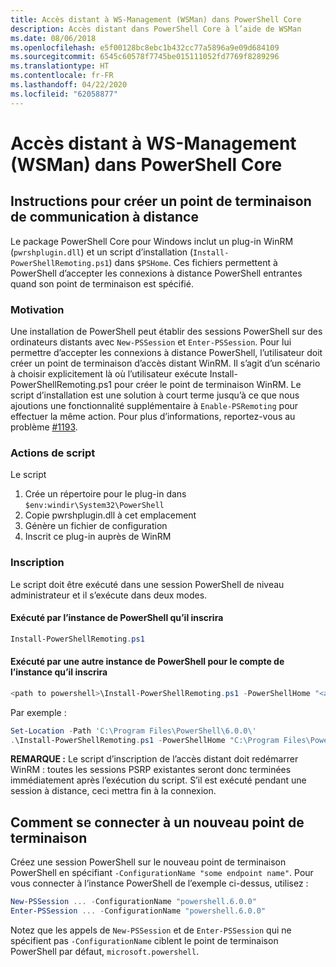 ```yaml
---
title: Accès distant à WS-Management (WSMan) dans PowerShell Core
description: Accès distant dans PowerShell Core à l’aide de WSMan
ms.date: 08/06/2018
ms.openlocfilehash: e5f00128bc8ebc1b432cc77a5896a9e09d684109
ms.sourcegitcommit: 6545c60578f7745be015111052fd7769f8289296
ms.translationtype: HT
ms.contentlocale: fr-FR
ms.lasthandoff: 04/22/2020
ms.locfileid: "62058877"
---
```

# <a name="ws-management-wsman-remoting-in-powershell-core"></a>Accès distant à WS-Management (WSMan) dans PowerShell Core

## <a name="instructions-to-create-a-remoting-endpoint"></a>Instructions pour créer un point de terminaison de communication à distance

Le package PowerShell Core pour Windows inclut un plug-in WinRM (`pwrshplugin.dll`) et un script d’installation (`Install-PowerShellRemoting.ps1`) dans `$PSHome`.
Ces fichiers permettent à PowerShell d’accepter les connexions à distance PowerShell entrantes quand son point de terminaison est spécifié.

### <a name="motivation"></a>Motivation

Une installation de PowerShell peut établir des sessions PowerShell sur des ordinateurs distants avec `New-PSSession` et `Enter-PSSession`.
Pour lui permettre d’accepter les connexions à distance PowerShell, l’utilisateur doit créer un point de terminaison d’accès distant WinRM.
Il s’agit d’un scénario à choisir explicitement là où l’utilisateur exécute Install-PowerShellRemoting.ps1 pour créer le point de terminaison WinRM.
Le script d’installation est une solution à court terme jusqu’à ce que nous ajoutions une fonctionnalité supplémentaire à `Enable-PSRemoting` pour effectuer la même action.
Pour plus d’informations, reportez-vous au problème [#1193](https://github.com/PowerShell/PowerShell/issues/1193).

### <a name="script-actions"></a>Actions de script

Le script

1. Crée un répertoire pour le plug-in dans `$env:windir\System32\PowerShell`
1. Copie pwrshplugin.dll à cet emplacement
1. Génère un fichier de configuration
1. Inscrit ce plug-in auprès de WinRM

### <a name="registration"></a>Inscription

Le script doit être exécuté dans une session PowerShell de niveau administrateur et il s’exécute dans deux modes.

#### <a name="executed-by-the-instance-of-powershell-that-it-will-register"></a>Exécuté par l’instance de PowerShell qu’il inscrira

```powershell
Install-PowerShellRemoting.ps1
```

#### <a name="executed-by-another-instance-of-powershell-on-behalf-of-the-instance-that-it-will-register"></a>Exécuté par une autre instance de PowerShell pour le compte de l’instance qu’il inscrira

```powershell
<path to powershell>\Install-PowerShellRemoting.ps1 -PowerShellHome "<absolute path to the instance's $PSHOME>"
```

Par exemple :

```powershell
Set-Location -Path 'C:\Program Files\PowerShell\6.0.0\'
.\Install-PowerShellRemoting.ps1 -PowerShellHome "C:\Program Files\PowerShell\6.0.0\"
```

**REMARQUE :** Le script d’inscription de l’accès distant doit redémarrer WinRM : toutes les sessions PSRP existantes seront donc terminées immédiatement après l’exécution du script. S’il est exécuté pendant une session à distance, ceci mettra fin à la connexion.

## <a name="how-to-connect-to-the-new-endpoint"></a>Comment se connecter à un nouveau point de terminaison

Créez une session PowerShell sur le nouveau point de terminaison PowerShell en spécifiant `-ConfigurationName "some endpoint name"`. Pour vous connecter à l’instance PowerShell de l’exemple ci-dessus, utilisez :

```powershell
New-PSSession ... -ConfigurationName "powershell.6.0.0"
Enter-PSSession ... -ConfigurationName "powershell.6.0.0"
```

Notez que les appels de `New-PSSession` et de `Enter-PSSession` qui ne spécifient pas `-ConfigurationName` ciblent le point de terminaison PowerShell par défaut, `microsoft.powershell`.